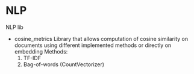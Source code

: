 # NLP
NLP lib 


- cosine_metrics
  Library that allows computation of cosine similarity on documents using different implemented methods or directly on embedding
  Methods:
    1. TF-IDF
    2. Bag-of-words (CountVectorizer) 
